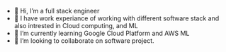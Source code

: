 - 👋 Hi, I’m a full stack engineer
- 👀 I have work experiance of working with different software stack and also intrested in Cloud computing, and ML
- 🌱 I’m currently learning Google Cloud Platform and AWS ML
- 💞️ I’m looking to collaborate on software project.

<!---
myakhlaqi/myakhlaqi is a ✨ special ✨ repository because its `README.md` (this file) appears on your GitHub profile.
You can click the Preview link to take a look at your changes.
--->
